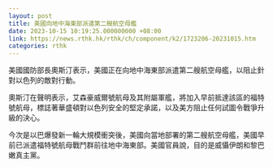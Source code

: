 ```yaml
---
layout: post
title: 美國向地中海東部派遣第二艘航空母艦
date: 2023-10-15 10:19:25.000000000 +08:00
link: https://news.rthk.hk/rthk/ch/component/k2/1723206-20231015.htm
categories: rthk
---
```


美國國防部長奧斯汀表示，美國正在向地中海東部派遣第二艘航空母艦，以阻止針對以色列的敵對行動。

奧斯汀在聲明表示，艾森豪威爾號航母及其附屬軍艦，將加入早前抵達該區的福特號航母，標誌著華盛頓對以色列安全的堅定承諾，以及美方阻止任何試圖令戰爭升級的決心。

今次是以巴爆發新一輪大規模衝突後，美國向當地部署的第二艘航空母艦，美國早前已派遣福特號航母戰鬥群前往地中海東部。美國官員說，目的是威懾伊朗和黎巴嫩真主黨。
